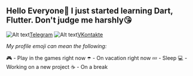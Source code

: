 ## **Hello Everyone👋** **I just started learning Dart, Flutter. Don't judge me harshly😘**

![Alt text](URL_изображения "Title")[Telegram](https://t.me/f1gdas00proo)
![Alt text](https://avatars.mds.yandex.net/i?id=c430dd967796ef8efd156af07f831fbd027e8d50-7041172-images-thumbs&n=13 "Title")[VKontakte](https://vk.com/f1gdas00proo)

_My profile emoji can mean the following:_

🎮 - Play in the games right now
☂️ - On vacation right now
💤 - Sleep
💻 - Working on a new project
☕ - On a break
